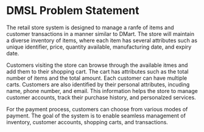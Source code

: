 # DMSL Problem Statement 
The retail store system is designed to manage a ranfe of items and customer transactions in a manner similar to DMart. The store will maintain a diverse inventory of items, where each item has several attributes such as unique identifier, price, quantity available, manufacturing date, and expiry date.

Customers visiting the store can browse through the available itmes and add them to their shopping cart. The cart has attributes such as the total number of items and the total amount. Each customer can have multiple carts. Customers are also identified by their personal attributes, incuding name, phone number, and email. This information helps the store to manage customer accounts, track their purchase history, and personalzed services.

For the payment process, customers can choose from various modes of payment. The goal of the system is to enable seamless management of inventory, customer accounts, shopping carts, and transactions.
